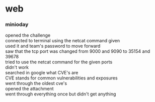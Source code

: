 # web

### minioday

opened the challenge  
connected to terminal using the netcat command given  
used it and team's password to move forward  
saw that  the tcp port was changed from 9000 and 9090 to 35154 and 39678  
tried to use the netcat command for the given ports  
didn't work  
searched in google what CVE's are   
CVE stands for common vulnerabilities and exposures  
went through the oldest cve's   
opened the attachment  
went through everything once but didn't get anything   

